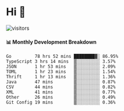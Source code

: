 # Hi 👋
 
![visitors](https://visitor-badge.glitch.me/badge?page_id=sorcererxw.sorcererx)

#### 📊 Monthly Development Breakdown

<!--START_SECTION:waka-->
```text
Go         78 hrs 52 mins ████████▓░ 86.95%
TypeScript 3 hrs 14 mins  ▒░░░░░░░░░ 3.57%
JSON       1 hr 53 mins   ▒░░░░░░░░░ 2.09%
TOML       1 hr 23 mins   ▒░░░░░░░░░ 1.54%
Thrift     1 hr 13 mins   ▒░░░░░░░░░ 1.36%
Java       47 mins        ▒░░░░░░░░░ 0.87%
CSV        44 mins        ▒░░░░░░░░░ 0.82%
XML        41 mins        ▒░░░░░░░░░ 0.77%
Other      26 mins        ▒░░░░░░░░░ 0.49%
Git Config 19 mins        ▒░░░░░░░░░ 0.36%
```
<!--END_SECTION:waka-->
